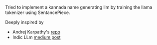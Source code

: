 Tried to implement a kannada name generating llm by training the llama tokenizer using SentancePiece. 

Deeply inspired by 
- Andrej Karpathy's [repo](https://github.com/karpathy/makemore)
- Indic LLm [medium post](https://medium.com/@raju.kandasamy/from-english-to-indic-leveraging-indictrans2-for-nlp-and-indic-llm-2b6164457de1)
